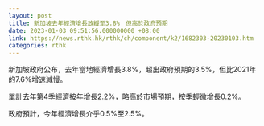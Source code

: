 ```yaml
---
layout: post
title: 新加坡去年經濟增長放緩至3.8%　但高於政府預期
date: 2023-01-03 09:51:56.000000000 +08:00
link: https://news.rthk.hk/rthk/ch/component/k2/1682303-20230103.htm
categories: rthk
---
```


新加坡政府公布，去年當地經濟增長3.8%，超出政府預期的3.5%，但比2021年的7.6%增速減慢。

單計去年第4季經濟按年增長2.2%，略高於市場預期，按季輕微增長0.2%。

政府預計，今年經濟增長介乎0.5%至2.5%。
